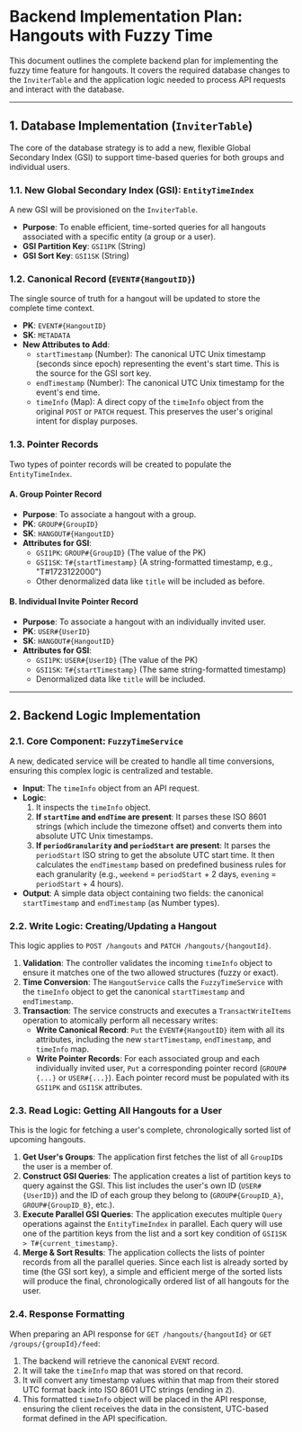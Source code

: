 # Backend Implementation Plan: Hangouts with Fuzzy Time

This document outlines the complete backend plan for implementing the fuzzy time feature for hangouts. It covers the required database changes to the `InviterTable` and the application logic needed to process API requests and interact with the database.

---

## 1. Database Implementation (`InviterTable`)

The core of the database strategy is to add a new, flexible Global Secondary Index (GSI) to support time-based queries for both groups and individual users.

### 1.1. New Global Secondary Index (GSI): `EntityTimeIndex`

A new GSI will be provisioned on the `InviterTable`.

-   **Purpose**: To enable efficient, time-sorted queries for all hangouts associated with a specific entity (a group or a user).
-   **GSI Partition Key**: `GSI1PK` (String)
-   **GSI Sort Key**: `GSI1SK` (String)

### 1.2. Canonical Record (`EVENT#{HangoutID}`)

The single source of truth for a hangout will be updated to store the complete time context.

-   **PK**: `EVENT#{HangoutID}`
-   **SK**: `METADATA`
-   **New Attributes to Add**:
    -   `startTimestamp` (Number): The canonical UTC Unix timestamp (seconds since epoch) representing the event's start time. This is the source for the GSI sort key.
    -   `endTimestamp` (Number): The canonical UTC Unix timestamp for the event's end time.
    -   `timeInfo` (Map): A direct copy of the `timeInfo` object from the original `POST` or `PATCH` request. This preserves the user's original intent for display purposes.

### 1.3. Pointer Records

Two types of pointer records will be created to populate the `EntityTimeIndex`.

#### A. Group Pointer Record

-   **Purpose**: To associate a hangout with a group.
-   **PK**: `GROUP#{GroupID}`
-   **SK**: `HANGOUT#{HangoutID}`
-   **Attributes for GSI**:
    -   `GSI1PK`: `GROUP#{GroupID}` (The value of the PK)
    -   `GSI1SK`: `T#{startTimestamp}` (A string-formatted timestamp, e.g., "T#1723122000")
    -   Other denormalized data like `title` will be included as before.

#### B. Individual Invite Pointer Record

-   **Purpose**: To associate a hangout with an individually invited user.
-   **PK**: `USER#{UserID}`
-   **SK**: `HANGOUT#{HangoutID}`
-   **Attributes for GSI**:
    -   `GSI1PK`: `USER#{UserID}` (The value of the PK)
    -   `GSI1SK`: `T#{startTimestamp}` (The same string-formatted timestamp)
    -   Denormalized data like `title` will be included.

---

## 2. Backend Logic Implementation

### 2.1. Core Component: `FuzzyTimeService`

A new, dedicated service will be created to handle all time conversions, ensuring this complex logic is centralized and testable.

-   **Input**: The `timeInfo` object from an API request.
-   **Logic**:
    1.  It inspects the `timeInfo` object.
    2.  **If `startTime` and `endTime` are present**: It parses these ISO 8601 strings (which include the timezone offset) and converts them into absolute UTC Unix timestamps.
    3.  **If `periodGranularity` and `periodStart` are present**: It parses the `periodStart` ISO string to get the absolute UTC start time. It then calculates the `endTimestamp` based on predefined business rules for each granularity (e.g., `weekend` = `periodStart` + 2 days, `evening` = `periodStart` + 4 hours).
-   **Output**: A simple data object containing two fields: the canonical `startTimestamp` and `endTimestamp` (as Number types).

### 2.2. Write Logic: Creating/Updating a Hangout

This logic applies to `POST /hangouts` and `PATCH /hangouts/{hangoutId}`.

1.  **Validation**: The controller validates the incoming `timeInfo` object to ensure it matches one of the two allowed structures (fuzzy or exact).
2.  **Time Conversion**: The `HangoutService` calls the `FuzzyTimeService` with the `timeInfo` object to get the canonical `startTimestamp` and `endTimestamp`.
3.  **Transaction**: The service constructs and executes a `TransactWriteItems` operation to atomically perform all necessary writes:
    -   **Write Canonical Record**: `Put` the `EVENT#{HangoutID}` item with all its attributes, including the new `startTimestamp`, `endTimestamp`, and `timeInfo` map.
    -   **Write Pointer Records**: For each associated group and each individually invited user, `Put` a corresponding pointer record (`GROUP#{...}` or `USER#{...}`). Each pointer record must be populated with its `GSI1PK` and `GSI1SK` attributes.

### 2.3. Read Logic: Getting All Hangouts for a User

This is the logic for fetching a user's complete, chronologically sorted list of upcoming hangouts.

1.  **Get User's Groups**: The application first fetches the list of all `GroupID`s the user is a member of.
2.  **Construct GSI Queries**: The application creates a list of partition keys to query against the GSI. This list includes the user's own ID (`USER#{UserID}`) and the ID of each group they belong to (`GROUP#{GroupID_A}`, `GROUP#{GroupID_B}`, etc.).
3.  **Execute Parallel GSI Queries**: The application executes multiple `Query` operations against the `EntityTimeIndex` in parallel. Each query will use one of the partition keys from the list and a sort key condition of `GSI1SK > T#{current_timestamp}`.
4.  **Merge & Sort Results**: The application collects the lists of pointer records from all the parallel queries. Since each list is already sorted by time (the GSI sort key), a simple and efficient merge of the sorted lists will produce the final, chronologically ordered list of all hangouts for the user.

### 2.4. Response Formatting

When preparing an API response for `GET /hangouts/{hangoutId}` or `GET /groups/{groupId}/feed`:

1.  The backend will retrieve the canonical `EVENT` record.
2.  It will take the `timeInfo` map that was stored on that record.
3.  It will convert any timestamp values within that map from their stored UTC format back into ISO 8601 UTC strings (ending in `Z`).
4.  This formatted `timeInfo` object will be placed in the API response, ensuring the client receives the data in the consistent, UTC-based format defined in the API specification.
